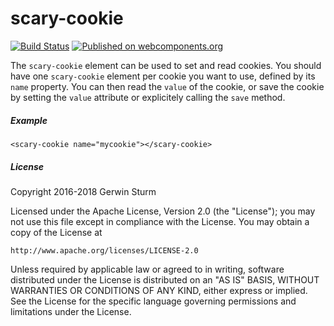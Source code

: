 # scary-cookie

[![Build Status](https://travis-ci.org/Scarygami/scary-cookie.svg?branch=master)](https://travis-ci.org/Scarygami/scary-cookie)
[![Published on webcomponents.org](https://img.shields.io/badge/webcomponents.org-published-blue.svg)](https://www.webcomponents.org/element/Scarygami/scary-cookie)

The `scary-cookie` element can be used to set and read cookies.
You should have one `scary-cookie` element per cookie you want to use,
defined by its `name` property.
You can then read the `value` of the cookie, or save the cookie by setting
the `value` attribute or explicitely calling the `save` method.

##### Example
    <scary-cookie name="mycookie"></scary-cookie>


##### License

Copyright 2016-2018 Gerwin Sturm

Licensed under the Apache License, Version 2.0 (the "License");
you may not use this file except in compliance with the License.
You may obtain a copy of the License at

    http://www.apache.org/licenses/LICENSE-2.0

Unless required by applicable law or agreed to in writing, software
distributed under the License is distributed on an "AS IS" BASIS,
WITHOUT WARRANTIES OR CONDITIONS OF ANY KIND, either express or implied.
See the License for the specific language governing permissions and
limitations under the License.

